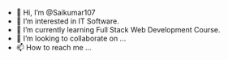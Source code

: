 - 👋 Hi, I’m @Saikumar107
- 👀 I’m interested in IT Software. 
- 🌱 I’m currently learning Full Stack Web Development Course.
- 💞️ I’m looking to collaborate on ...
- 📫 How to reach me ...

<!---
Saikumar107/Saikumar107 is a ✨ special ✨ repository because its `README.md` (this file) appears on your GitHub profile.
You can click the Preview link to take a look at your changes.
--->
